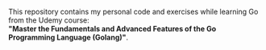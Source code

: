 This repository contains my personal code and exercises while learning Go from the Udemy course:  
**"Master the Fundamentals and Advanced Features of the Go Programming Language (Golang)"**.
